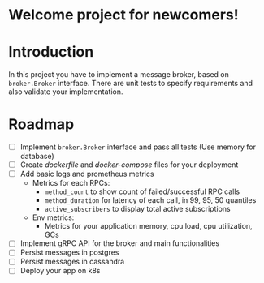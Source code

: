 # Welcome project for newcomers!

# Introduction
In this project you have to implement a message broker, based on `broker.Broker`
interface. There are unit tests to specify requirements and also validate your implementation.

# Roadmap
- [ ] Implement `broker.Broker` interface and pass all tests (Use memory for database)
- [ ] Create *dockerfile* and *docker-compose* files for your deployment
- [ ] Add basic logs and prometheus metrics
  - Metrics for each RPCs:
    - `method_count` to show count of failed/successful RPC calls
    - `method_duration` for latency of each call, in 99, 95, 50 quantiles
    - `active_subscribers` to display total active subscriptions
  - Env metrics:
    - Metrics for your application memory, cpu load, cpu utilization, GCs
- [ ] Implement gRPC API for the broker and main functionalities
- [ ] Persist messages in postgres
- [ ] Persist messages in cassandra
- [ ] Deploy your app on k8s
